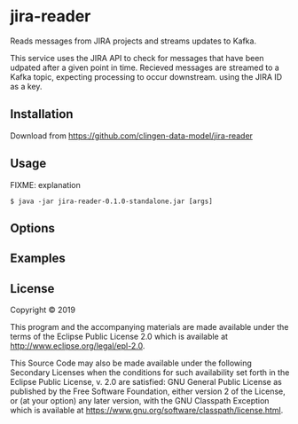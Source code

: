 # jira-reader

Reads messages from JIRA projects and streams updates to Kafka.

This service uses the JIRA API to check for messages that have been udpated after a given point in time. Recieved messages are streamed to a Kafka topic, expecting processing to occur downstream.  using the JIRA ID as a key.

## Installation

Download from https://github.com/clingen-data-model/jira-reader

## Usage

FIXME: explanation

    $ java -jar jira-reader-0.1.0-standalone.jar [args]

## Options



## Examples



## License

Copyright © 2019 

This program and the accompanying materials are made available under the
terms of the Eclipse Public License 2.0 which is available at
http://www.eclipse.org/legal/epl-2.0.

This Source Code may also be made available under the following Secondary
Licenses when the conditions for such availability set forth in the Eclipse
Public License, v. 2.0 are satisfied: GNU General Public License as published by
the Free Software Foundation, either version 2 of the License, or (at your
option) any later version, with the GNU Classpath Exception which is available
at https://www.gnu.org/software/classpath/license.html.

